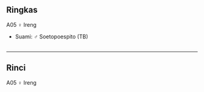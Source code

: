 ## Ringkas

A05 ♀ Ireng
	<br/>

*	Suami: ♂ Soetopoespito (TB)
	<br/><br/>

-- -- --

## Rinci

A05 ♀ Ireng
	<br/>

